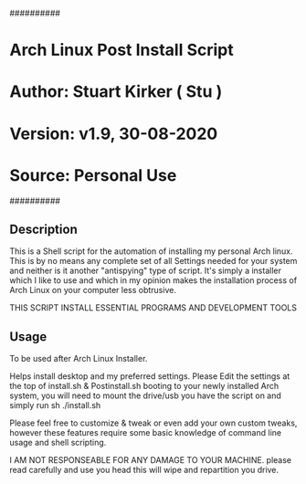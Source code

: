 
##########
# Arch Linux Post Install Script
# Author: Stuart Kirker ( Stu )
# Version: v1.9, 30-08-2020
# Source: Personal Use
##########



## Description

This is a Shell script for the automation of installing my personal Arch linux. This is by no means any complete set of all Settings needed for your system and neither is it another "antispying" type of script. 
It's simply a installer which I like to use and which in my opinion makes the installation process of Arch Linux on your computer less obtrusive.

THIS SCRIPT INSTALL ESSENTIAL PROGRAMS AND DEVELOPMENT TOOLS

## Usage
To be used after Arch Linux Installer.

Helps install desktop and my preferred settings. Please Edit the settings at the top of install.sh & Postinstall.sh 
booting to your newly installed Arch system, you will need to mount the drive/usb you have the script on and simply run sh ./install.sh

Please feel free to customize & tweak or even add your own custom tweaks, however these features require some basic knowledge of command line usage and shell scripting.

I AM NOT RESPONSEABLE FOR ANY DAMAGE TO YOUR MACHINE. please read carefully and use you head this will wipe and repartition you drive.
 
